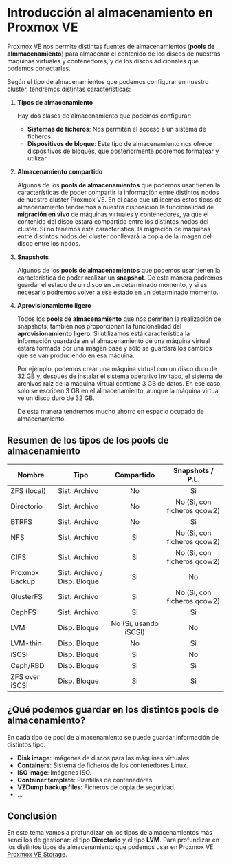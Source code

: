 # Introducción al almacenamiento en Proxmox VE

Proxmox VE nos permite distintas fuentes de almacenamientos (**pools de almmacenamiento**) para almacenar el contenido de los discos de nuestras máquinas virtuales y contenedores, y de los discos adicionales que podemos conectarles.

Según el tipo de almacenamientos que podemos configurar en nuestro cluster, tendremos distintas características:

1. **Tipos de almacenamiento**

    Hay dos clases de almacenamiento que podemos configurar:

    * **Sistemas de ficheros**: Nos permiten el acceso a un sistema de ficheros.  
    * **Dispositivos de bloque**: Este tipo de almacenamiento nos ofrece dispositivos de bloques, que posteriormente podremos formatear y utilizar.

2. **Almacenamiento compartido**

    Algunos de los **pools de almacenamientos** que podemos usar tienen la características de poder compartir la información entre distintos nodos de nuestro cluster Proxmox VE. En el caso que utilicemos estos tipos de almacenamiento tendremos a nuestra disposición la funcionalidad de **migración en vivo** de máquinas virtuales y contenedores, ya que el contenido del disco estará compartido entre los distintos nodos del cluster. Si no tenemos esta característica, la migración de máquinas entre distintos nodos del cluster conllevará la copia de la imagen del disco entre los nodos.

3. **Snapshots**

    Algunos de los **pools de almacenamientos** que podemos usar tienen la característica de poder realizar un **snapshot**. De esta manera podremos guardar el estado de un disco en un determinado momento, y si es necesario podremos volver a ese estado en un determinado momento.

4. **Aprovisionamiento ligero**

    Todos los **pools de almacenamiento** que nos permiten la realización de snapshots, también nos proporcionan la funcionalidad del **aprovisionamiento ligero**. Si utilizamos está característica la información guardada en el almacenamiento de una máquina virtual estará formada por una imagen base y sólo se guardará los cambios que se van produciendo en esa máquina.

    Por ejemplo,  podemos crear una máquina virtual con un disco duro de 32 GB y, después de instalar el sistema operativo invitado, el sistema de archivos raíz de la máquina virtual contiene 3 GB de datos. En ese caso, solo se escriben 3 GB en el almacenamiento, aunque la máquina virtual ve un disco duro de 32 GB.

    De esta manera tendremos mucho ahorro en espacio ocupado de almacenamiento.

## Resumen de los tipos de los pools de almacenamiento

|Nombre   |Tipo   |Compartido|Snapshots / P.L.|
|---------|-------|:--------:|:-------------:|
|ZFS (local)|Sist. Archivo|No|Si|
|Directorio|Sist. Archivo|No|No (Si, con ficheros qcow2)|
|BTRFS|Sist. Archivo|No|Si|
|NFS|Sist. Archivo|Si|No (Si, con ficheros qcow2)|
|CIFS|Sist. Archivo|Si|No (Si, con ficheros qcow2)|
|Proxmox Backup|Sist. Archivo / Disp. Bloque|Si|No|
|GlusterFS|Sist. Archivo|Si|No (Si, con ficheros qcow2)|
|CephFS|Sist. Archivo|Si|Si|
|LVM|Disp. Bloque|No (Si, usando iSCSI)|No|
|LVM-thin|Disp. Bloque|No|Si|
|iSCSI|Disp. Bloque|Si|No|
|Ceph/RBD|Disp. Bloque|Si|Si|
|ZFS over iSCSI|Disp. Bloque|Si|Si|

## ¿Qué podemos guardar en los distintos pools de almacenamiento?

En cada tipo de pool de almacenamiento se puede guardar información de distintos tipo:

* **Disk image**: Imágenes de discos para las máquinas virtuales.
* **Containers**: Sistema de ficheros de los contenedores Linux.
* **ISO image**: Imágenes ISO.
* **Container template**: Plantillas de contenedores.
* **VZDump backup files**: Ficheros de copia de seguridad.
* ...

## Conclusión

En este tema vamos a profundizar en los tipos de almacenamientos más sencillos de gestionar: el tipo **Directorio** y el tipo **LVM**. Para profundizar en los distintos tipos de almacenamiento que podemos usar en Proxmox VE: [Proxmox VE Storage](https://pve.proxmox.com/pve-docs/pve-admin-guide.html#chapter_storage).


